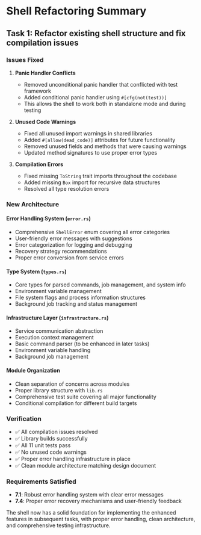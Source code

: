 # Shell Refactoring Summary

## Task 1: Refactor existing shell structure and fix compilation issues

### Issues Fixed

1. **Panic Handler Conflicts**
   - Removed unconditional panic handler that conflicted with test framework
   - Added conditional panic handler using `#[cfg(not(test))]`
   - This allows the shell to work both in standalone mode and during testing

2. **Unused Code Warnings**
   - Fixed all unused import warnings in shared libraries
   - Added `#[allow(dead_code)]` attributes for future functionality
   - Removed unused fields and methods that were causing warnings
   - Updated method signatures to use proper error types

3. **Compilation Errors**
   - Fixed missing `ToString` trait imports throughout the codebase
   - Added missing `Box` import for recursive data structures
   - Resolved all type resolution errors

### New Architecture

#### Error Handling System (`error.rs`)
- Comprehensive `ShellError` enum covering all error categories
- User-friendly error messages with suggestions
- Error categorization for logging and debugging
- Recovery strategy recommendations
- Proper error conversion from service errors

#### Type System (`types.rs`)
- Core types for parsed commands, job management, and system info
- Environment variable management
- File system flags and process information structures
- Background job tracking and status management

#### Infrastructure Layer (`infrastructure.rs`)
- Service communication abstraction
- Execution context management
- Basic command parser (to be enhanced in later tasks)
- Environment variable handling
- Background job management

#### Module Organization
- Clean separation of concerns across modules
- Proper library structure with `lib.rs`
- Comprehensive test suite covering all major functionality
- Conditional compilation for different build targets

### Verification

- ✅ All compilation issues resolved
- ✅ Library builds successfully
- ✅ All 11 unit tests pass
- ✅ No unused code warnings
- ✅ Proper error handling infrastructure in place
- ✅ Clean module architecture matching design document

### Requirements Satisfied

- **7.1**: Robust error handling system with clear error messages
- **7.4**: Proper error recovery mechanisms and user-friendly feedback

The shell now has a solid foundation for implementing the enhanced features in subsequent tasks, with proper error handling, clean architecture, and comprehensive testing infrastructure.
